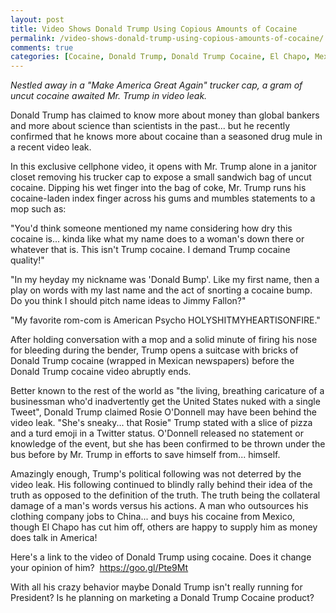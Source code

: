 ```yaml
---
layout: post
title: Video Shows Donald Trump Using Copious Amounts of Cocaine
permalink: /video-shows-donald-trump-using-copious-amounts-of-cocaine/
comments: true
categories: [Cocaine, Donald Trump, Donald Trump Cocaine, El Chapo, Mexico, Politics, President Trump, Scarface, Trump, USA]
---
```

<em>Nestled away in a "Make America Great Again" trucker cap, a gram of uncut cocaine awaited Mr. Trump in video leak.</em>

Donald Trump has claimed to know more about money than global bankers and more about science than scientists in the past... but he recently confirmed that he knows more about cocaine than a seasoned drug mule in a recent video leak.

In this exclusive cellphone video, it opens with Mr. Trump alone in a janitor closet removing his trucker cap to expose a small sandwich bag of uncut cocaine. Dipping his wet finger into the bag of coke, Mr. Trump runs his cocaine-laden index finger across his gums and mumbles statements to a mop such as:

"You'd think someone mentioned my name considering how dry this cocaine is... kinda like what my name does to a woman's down there or whatever that is. This isn't Trump cocaine. I demand Trump cocaine quality!"

"In my heyday my nickname was 'Donald Bump'. Like my first name, then a play on words with my last name and the act of snorting a cocaine bump. Do you think I should pitch name ideas to Jimmy Fallon?"

"My favorite rom-com is American Psycho HOLYSHITMYHEARTISONFIRE."

After holding conversation with a mop and a solid minute of firing his nose for bleeding during the bender, Trump opens a suitcase with bricks of Donald Trump cocaine (wrapped in Mexican newspapers) before the Donald Trump cocaine video abruptly ends.

Better known to the rest of the world as "the living, breathing caricature of a businessman who'd inadvertently get the United States nuked with a single Tweet", Donald Trump claimed Rosie O'Donnell may have been behind the video leak. "She's sneaky... that Rosie" Trump stated with a slice of pizza and a turd emoji in a Twitter status. O'Donnell released no statement or knowledge of the event, but she has been confirmed to be thrown under the bus before by Mr. Trump in efforts to save himself from... himself.

Amazingly enough, Trump's political following was not deterred by the video leak. His following continued to blindly rally behind their idea of the truth as opposed to the definition of the truth. The truth being the collateral damage of a man's words versus his actions. A man who outsources his clothing company jobs to China... and buys his cocaine from Mexico, though El Chapo has cut him off, others are happy to supply him as money does talk in America!

Here's a link to the video of Donald Trump using cocaine. Does it change your opinion of him?  <a href="https://goo.gl/Pte9Mt" target="_blank">https://goo.gl/Pte9Mt</a>

With all his crazy behavior maybe Donald Trump isn't really running for President? Is he planning on marketing a Donald Trump Cocaine product?
